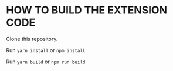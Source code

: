 # HOW TO BUILD THE EXTENSION CODE

Clone this repository.

Run `yarn install` or `npm install`

Run `yarn build` or `npm run build`
